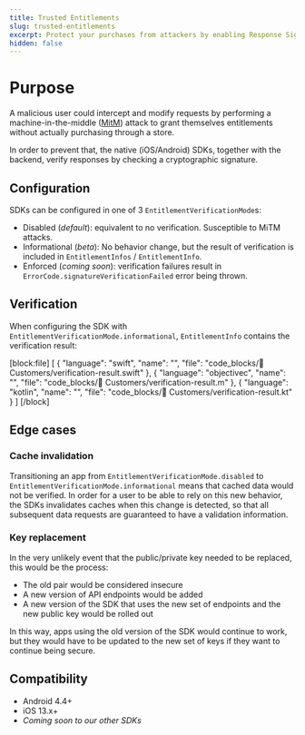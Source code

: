 ```yaml
---
title: Trusted Entitlements
slug: trusted-entitlements
excerpt: Protect your purchases from attackers by enabling Response Signature Verification
hidden: false
---
```


# Purpose

A malicious user could intercept and modify requests by performing a machine-in-the-middle ([MitM](https://en.wikipedia.org/wiki/Man-in-the-middle_attack)) attack to grant themselves entitlements without actually purchasing through a store.

In order to prevent that, the native (iOS/Android) SDKs, together with the backend, verify responses by checking a cryptographic signature.

## Configuration

SDKs can be configured in one of 3 `EntitlementVerificationMode`s:

- Disabled (*default*): equivalent to no verification. Susceptible to MiTM attacks.
- Informational (*beta*): No behavior change, but the result of verification is included in `EntitlementInfos` / `EntitlementInfo`.
- Enforced (*coming soon*): verification failures result in `ErrorCode.signatureVerificationFailed` error being thrown.

## Verification

When configuring the SDK with `EntitlementVerificationMode.informational`, `EntitlementInfo` contains the verification result:

[block:file]
[
  {
    "language": "swift",
    "name": "",
    "file": "code_blocks/👥 Customers/verification-result.swift"
  },
  {
    "language": "objectivec",
    "name": "",
    "file": "code_blocks/👥 Customers/verification-result.m"
  },
  {
    "language": "kotlin",
    "name": "",
    "file": "code_blocks/👥 Customers/verification-result.kt"
  }
]
[/block]

## Edge cases

### Cache invalidation

Transitioning an app from `EntitlementVerificationMode.disabled` to `EntitlementVerificationMode.informational` means that cached data would not be verified. In order for a user to be able to rely on this new behavior, the SDKs invalidates caches when this change is detected, so that all subsequent data requests are guaranteed to have a validation information.

### Key replacement

In the very unlikely event that the public/private key needed to be replaced, this would be the process:

- The old pair would be considered insecure
- A new version of API endpoints would be added
- A new version of the SDK that uses the new set of endpoints and the new public key would be rolled out

In this way, apps using the old version of the SDK would continue to work, but they would have to be updated to the new set of keys if they want to continue being secure.

## Compatibility

- Android 4.4+
- iOS 13.x+
- _Coming soon to our other SDKs_